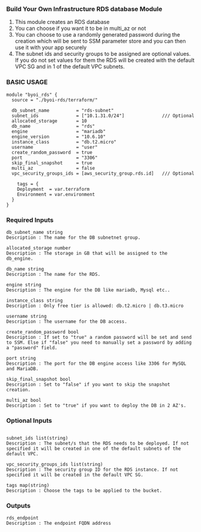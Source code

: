 ### Build Your Own Infrastructure RDS database Module ###

1. This module creates an RDS database
2. You can choose if you want it to be in multi_az or not
3. You can choose to use a randomly generated password during the creation which will be sent to SSM parameter store and you can then use it with your app securely
4. The subnet ids and security groups to be assigned are optional values. If you do not set values for them the RDS will be created with the default VPC SG and in 1 of the default VPC subnets.


### BASIC USAGE ###

```hcl
module "byoi_rds" {
  source = "./byoi-rds/terraform/"

  db_subnet_name          = "rds-subnet"
  subnet_ids              = ["10.1.31.0/24"]              /// Optional
  allocated_storage       = 10
  db_name                 = "rds"
  engine                  = "mariadb"
  engine_version          = "10.6.10"
  instance_class          = "db.t2.micro"
  username                = "user"
  create_random_password  = true
  port                    = "3306"
  skip_final_snapshot     = true
  multi_az                = false
  vpc_security_groups_ids = [aws_security_group.rds.id]   /// Optional

    tags = {
    Deployment  = var.terraform
    Environment = var.environment
  }
}
```


### Required Inputs ###

```hcl
db_subnet_name string
Description : The name for the DB subnetnet group.

allocated_storage number
Description : The storage in GB that will be assigned to the db_engine.

db_name string
Description : The name for the RDS.

engine string
Description : The engine for the DB like mariadb, Mysql etc..

instance_class string
Description : Only free tier is allowed: db.t2.micro | db.t3.micro

username string
Description : The username for the DB access.

create_random_password bool
Description : If set to "true" a random password will be set and send to SSM. Else if "false" you need to manually set a password by adding a "password" field.

port string
Description : The port for the DB engine access like 3306 for MySQL and MariaDB.

skip_final_snapshot bool
Description : Set to "false" if you want to skip the snapshot creation.

multi_az bool
Description : Set to "true" if you want to deploy the DB in 2 AZ's.

```


### Optional Inputs ###

```hcl

subnet_ids list(string)
Description : The subnet/s that the RDS needs to be deployed. If not specified it will be created in one of the default subnets of the default VPC.

vpc_security_groups_ids list(string)
Description : The security group ID for the RDS instance. If not specified it will be created in the default VPC SG.

tags map(string)
Description : Choose the tags to be applied to the bucket.
```


### Outputs ###

```hcl
rds_endpoint
Description : The endpoint FQDN address
```
